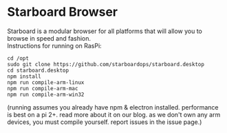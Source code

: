 # Starboard Browser

Starboard is a modular browser for all platforms that will allow you to browse in speed and fashion.<br>
Instructions for running on RasPi:

```
cd /opt
sudo git clone https://github.com/starboardops/starboard.desktop
cd starboard.desktop
npm install
npm run compile-arm-linux
npm run compile-arm-mac
npm run compile-arm-win32
```

(running assumes you already have npm & electron installed. performance is best on a pi 2+. read more about it on our blog. as we don't own any arm devices,
you must compile yourself. report issues in the issue page.)
